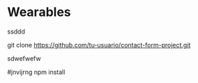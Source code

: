# Wearables
ssddd


git clone https://github.com/tu-usuario/contact-form-project.git

sdwefwefw


#jnvijrng
npm install
